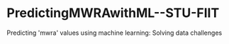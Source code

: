 # PredictingMWRAwithML--STU-FIIT
Predicting 'mwra' values using machine learning: Solving data challenges
